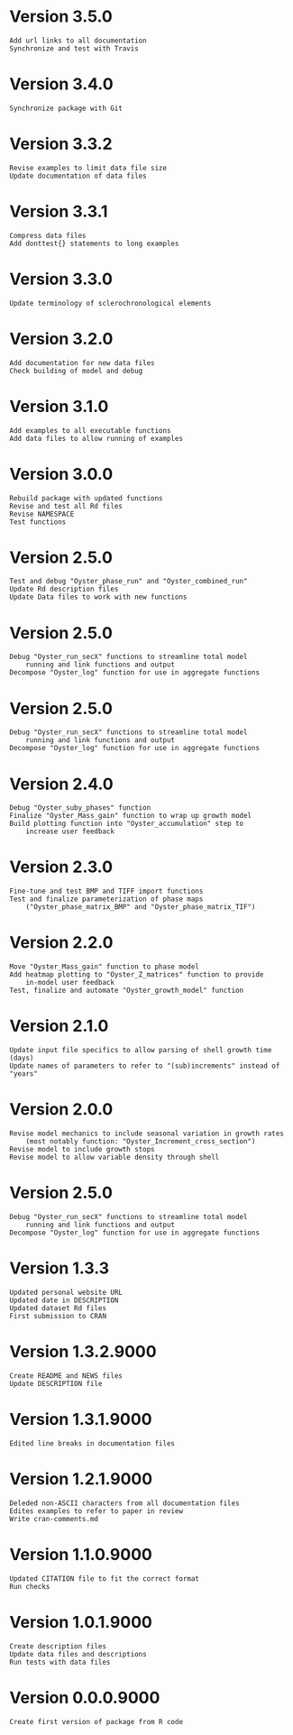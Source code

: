 # Version 3.5.0
    Add url links to all documentation
    Synchronize and test with Travis

# Version 3.4.0
    Synchronize package with Git

# Version 3.3.2
    Revise examples to limit data file size
    Update documentation of data files

# Version 3.3.1
    Compress data files
    Add donttest{} statements to long examples

# Version 3.3.0
    Update terminology of sclerochronological elements

# Version 3.2.0
    Add documentation for new data files
    Check building of model and debug

# Version 3.1.0
    Add examples to all executable functions
    Add data files to allow running of examples

# Version 3.0.0
    Rebuild package with updated functions
    Revise and test all Rd files
    Revise NAMESPACE
    Test functions

# Version 2.5.0
    Test and debug "Oyster_phase_run" and "Oyster_combined_run"
    Update Rd description files
    Update Data files to work with new functions

# Version 2.5.0
    Debug "Oyster_run_secX" functions to streamline total model
        running and link functions and output
    Decompose "Oyster_log" function for use in aggregate functions

# Version 2.5.0
    Debug "Oyster_run_secX" functions to streamline total model
        running and link functions and output
    Decompose "Oyster_log" function for use in aggregate functions

# Version 2.4.0
    Debug "Oyster_suby_phases" function
    Finalize "Oyster_Mass_gain" function to wrap up growth model
    Build plotting function into "Oyster_accumulation" step to
        increase user feedback

# Version 2.3.0
    Fine-tune and test BMP and TIFF import functions
    Test and finalize parameterization of phase maps
        ("Oyster_phase_matrix_BMP" and "Oyster_phase_matrix_TIF")

# Version 2.2.0
    Move "Oyster_Mass_gain" function to phase model
    Add heatmap plotting to "Oyster_Z_matrices" function to provide
        in-model user feedback
    Test, finalize and automate "Oyster_growth_model" function

# Version 2.1.0
    Update input file specifics to allow parsing of shell growth time (days)
    Update names of parameters to refer to "(sub)increments" instead of "years"

# Version 2.0.0
    Revise model mechanics to include seasonal variation in growth rates
        (most notably function: "Oyster_Increment_cross_section")
    Revise model to include growth stops
    Revise model to allow variable density through shell

# Version 2.5.0
    Debug "Oyster_run_secX" functions to streamline total model
        running and link functions and output
    Decompose "Oyster_log" function for use in aggregate functions

# Version 1.3.3
    Updated personal website URL
    Updated date in DESCRIPTION
    Updated dataset Rd files
    First submission to CRAN

# Version 1.3.2.9000
    Create README and NEWS files
    Update DESCRIPTION file

# Version 1.3.1.9000
    Edited line breaks in documentation files

# Version 1.2.1.9000
    Deleded non-ASCII characters from all documentation files
    Edites examples to refer to paper in review
    Write cran-comments.md

# Version 1.1.0.9000
    Updated CITATION file to fit the correct format
    Run checks

# Version 1.0.1.9000
    Create description files
    Update data files and descriptions
    Run tests with data files

# Version 0.0.0.9000
    Create first version of package from R code